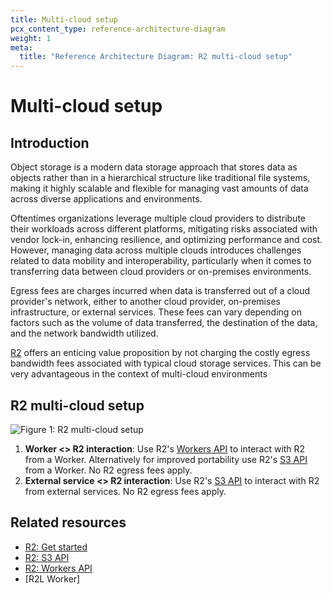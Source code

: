 ```yaml
---
title: Multi-cloud setup
pcx_content_type: reference-architecture-diagram
weight: 1
meta:
  title: "Reference Architecture Diagram: R2 multi-cloud setup"
---
```


# Multi-cloud setup

## Introduction

Object storage is a modern data storage approach that stores data as objects rather than in a hierarchical structure like traditional file systems, making it highly scalable and flexible for managing vast amounts of data across diverse applications and environments.

Oftentimes organizations leverage multiple cloud providers to distribute their workloads across different platforms, mitigating risks associated with vendor lock-in, enhancing resilience, and optimizing performance and cost. However, managing data across multiple clouds introduces challenges related to data mobility and interoperability, particularly when it comes to transferring data between cloud providers or on-premises environments.

Egress fees are charges incurred when data is transferred out of a cloud provider's network, either to another cloud provider, on-premises infrastructure, or external services. These fees can vary depending on factors such as the volume of data transferred, the destination of the data, and the network bandwidth utilized.

[R2](/r2/) offers an enticing value proposition by not charging the costly egress bandwidth fees associated with typical cloud storage services. This can be very advantageous in the context of multi-cloud environments

## R2 multi-cloud setup

![Figure 1: R2 multi-cloud setup](/images/reference-architecture/r2-multi-cloud/r2-multi-cloud.svg "Figure 1: R2-multi-cloud setup")

1. **Worker <> R2 interaction**: Use R2's [Workers API](/r2/api/workers/workers-api-reference/) to interact with R2 from a Worker. Alternatively for improved portability use R2's [S3 API](/r2/api/s3/) from a Worker. No R2 egress fees apply.
2. **External service <> R2 interaction**: Use R2's [S3 API](/r2/api/s3/) to interact with R2 from external services. No R2 egress fees apply.

## Related resources

- [R2: Get started](/r2/get-started)
- [R2: S3 API](/r2/api/s3/)
- [R2: Workers API](/r2/api/workers/)
- [R2L Worker]
